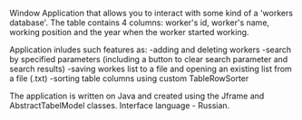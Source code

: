 Window Application that allows you to interact with some kind of a 'workers database'. 
The table contains 4 columns: worker's id, worker's name, working position and the year when the worker started working.

Application inludes such features as:
  -adding and deleting workers
  -search by specified parameters (including a button to clear search parameter and search results)
  -saving workes list to a file and opening an existing list from a file (.txt)
  -sorting table columns using custom TableRowSorter
  
The application is written on Java and created using the Jframe and AbstractTabelModel classes. Interface language - Russian.
